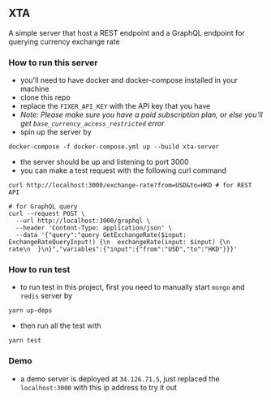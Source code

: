 ## XTA

A simple server that host a REST endpoint and a GraphQL endpoint for querying currency exchange rate

### How to run this server

- you'll need to have docker and docker-compose installed in your machine
- clone this repo
- replace the `FIXER_API_KEY` with the API key that you have
- _Note: Please make sure you have a paid subscription plan, or else you'll get `base_currency_access_restricted` error_
- spin up the server by

```shell
docker-compose -f docker-compose.yml up --build xta-server
```

- the server should be up and listening to port 3000
- you can make a test request with the following curl command

```shell
curl http://localhost:3000/exchange-rate?from=USD&to=HKD # for REST API

# for GraphQL query
curl --request POST \
  --url http://localhost:3000/graphql \
  --header 'Content-Type: application/json' \
  --data '{"query":"query GetExchangeRate($input: ExchangeRateQueryInput!) {\n  exchangeRate(input: $input) {\n    rate\n  }\n}","variables":{"input":{"from":"USD","to":"HKD"}}}'
```

### How to run test

- to run test in this project, first you need to manually start `mongo` and `redis` server by
```shell
yarn up-deps
```
- then run all the test with
```shell
yarn test
```

### Demo

- a demo server is deployed at `34.126.71.5`, just replaced the `localhost:3000` with this ip address to try it out
